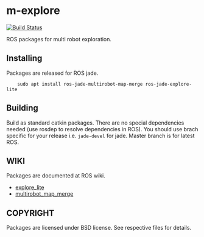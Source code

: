 # m-explore

[![Build Status](http://build.ros.org/job/Jdev__m_explore__ubuntu_trusty_amd64/1/badge/icon)](http://build.ros.org/job/Jdev__m_explore__ubuntu_trusty_amd64/1/)

ROS packages for multi robot exploration.

Installing
----------

Packages are released for ROS jade.

```
	sudo apt install ros-jade-multirobot-map-merge ros-jade-explore-lite
```

Building
--------

Build as standard catkin packages. There are no special dependencies needed
(use rosdep to resolve dependencies in ROS). You should use brach specific for
your release i.e. `jade-devel` for jade. Master branch is for latest ROS.

WIKI
----

Packages are documented at ROS wiki.
* [explore_lite](http://wiki.ros.org/explore_lite)
* [multirobot_map_merge](http://wiki.ros.org/multirobot_map_merge)

COPYRIGHT
---------

Packages are licensed under BSD license. See respective files for details.
